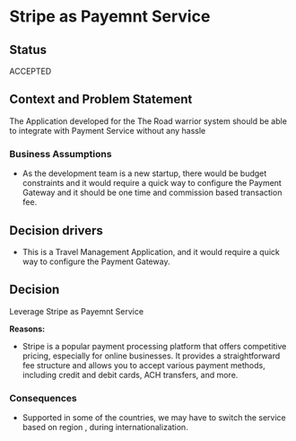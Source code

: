 # Stripe as Payemnt Service

## Status

ACCEPTED

## Context and Problem Statement

The Application developed for the The Road warrior system should be able to integrate with Payment Service without any hassle

### Business Assumptions

* As the development team is a new startup, there would be budget constraints and it would require a quick way to configure the Payment Gateway and it should be one time and commission based transaction fee.

## Decision drivers

* This is a Travel Management Application, and it would require a quick way to configure the  Payment Gateway.

## Decision

Leverage Stripe as Payemnt Service

__Reasons:__ 

* Stripe is a popular payment processing platform that offers competitive pricing, especially for online businesses. It provides a straightforward fee structure and allows you to accept various payment methods, including credit and debit cards, ACH transfers, and more.

### Consequences

* Supported in some of the countries, we may have to switch the service based on region , during internationalization.
